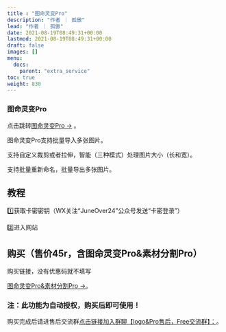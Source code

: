 ```yaml
---
title : "图命灵变Pro"
description: "作者 ｜ 孤傲"
lead: "作者 ｜ 孤傲"
date: 2021-08-19T08:49:31+00:00
lastmod: 2021-08-19T08:49:31+00:00
draft: false 
images: []
menu:
  docs:
    parent: "extra_service"
toc: true
weight: 830
---
```


### 图命灵变Pro

点击跳转[图命灵变Pro →](https://skin.gushao.club/docs/extra_service/PicMagicPro/) 。

图命灵变Pro支持批量导入多张图片。

支持自定义裁剪或者拉伸，智能（三种模式）处理图片大小（长和宽）。

支持批量重新命名，批量导出多张图片。

## 教程

1️⃣获取卡密密钥（WX关注“JuneOver24”公众号发送“卡密登录”）

2️⃣进入网站

## 购买（售价45r，含图命灵变Pro&素材分割Pro）

购买链接，没有优惠码就不填写

[图命灵变Pro&素材分割Pro →](https://shop.gushao.club/buy/19)。

### 注：此功能为自动授权，购买后即可使用！

购买完成后请进售后交流群[点击链接加入群聊【logo&Pro售后，Free交流群】：](https://qm.qq.com/q/BrPUdXGm6Q)。
